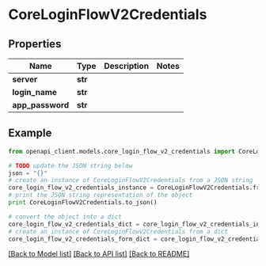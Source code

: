# CoreLoginFlowV2Credentials


## Properties
Name | Type | Description | Notes
------------ | ------------- | ------------- | -------------
**server** | **str** |  | 
**login_name** | **str** |  | 
**app_password** | **str** |  | 

## Example

```python
from openapi_client.models.core_login_flow_v2_credentials import CoreLoginFlowV2Credentials

# TODO update the JSON string below
json = "{}"
# create an instance of CoreLoginFlowV2Credentials from a JSON string
core_login_flow_v2_credentials_instance = CoreLoginFlowV2Credentials.from_json(json)
# print the JSON string representation of the object
print CoreLoginFlowV2Credentials.to_json()

# convert the object into a dict
core_login_flow_v2_credentials_dict = core_login_flow_v2_credentials_instance.to_dict()
# create an instance of CoreLoginFlowV2Credentials from a dict
core_login_flow_v2_credentials_form_dict = core_login_flow_v2_credentials.from_dict(core_login_flow_v2_credentials_dict)
```
[[Back to Model list]](../README.md#documentation-for-models) [[Back to API list]](../README.md#documentation-for-api-endpoints) [[Back to README]](../README.md)


